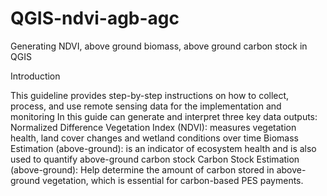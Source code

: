 # QGIS-ndvi-agb-agc
Generating NDVI, above ground biomass, above ground carbon stock in QGIS

Introduction

This guideline provides step-by-step instructions on how to collect, process, and use remote sensing data for the implementation and monitoring 
In this guide  can generate and interpret three key data outputs: 
Normalized Difference Vegetation Index (NDVI): measures vegetation health, land cover changes and wetland conditions over time
Biomass Estimation (above-ground):  is an indicator of ecosystem health and is also used to quantify above-ground carbon stock
Carbon Stock Estimation (above-ground): Help determine the amount of carbon stored in above-ground vegetation, which is essential for carbon-based PES payments. 
